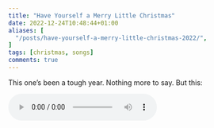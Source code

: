 ```yaml
---
title: "Have Yourself a Merry Little Christmas"
date: 2022-12-24T10:48:44+01:00
aliases: [
  "/posts/have-yourself-a-merry-little-christmas-2022/",
]
tags: [christmas, songs]
comments: true
---
```


This one’s been a tough year. Nothing more to say. But this:

<audio controls src="https://media.sim.ilitu.de/music/Have%20Yourself%20a%20Merry%20Little%20Christmas%202022.mp3"></audio>